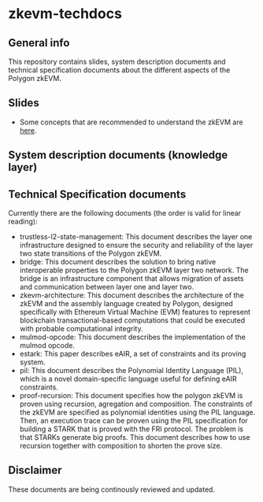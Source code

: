 # zkevm-techdocs

## General info
This repository contains slides, system description documents and technical specification documents about the different aspects of the Polygon zkEVM.

## Slides
- Some concepts that are recommended to understand the zkEVM are [here](./slides/zkevm-concepts.pdf).
  
## System description documents (knowledge layer)

## Technical Specification documents
Currently there are the following documents (the order is valid for linear reading):
- trustless-l2-state-management: 
  This document describes the layer one infrastructure designed to ensure the security and reliability of the layer two state transitions of the Polygon zkEVM.
- bridge: 
  This document describes the solution to bring native interoperable properties to the Polygon zkEVM layer two network. The bridge is an infrastructure component that allows migration of assets and communication between layer one and layer two.
- zkevm-architecture:
  This document describes the architecture of the zkEVM and the assembly language created by Polygon, designed specifically with Ethereum Virtual Machine (EVM) features to represent blockchain transactional-based computations that could be executed with probable computational integrity.
- mulmod-opcode:
  This document describes the implementation of the mulmod opcode.    
- estark:
  This paper describes eAIR, a set of constraints and its proving system.
- pil:
  This document describes the Polynomial Identity Language (PIL), which is a novel domain-specific language useful for defining eAIR constraints.
- proof-recursion:
  This document specifies how the polygon zkEVM is proven using recursion, agregation and composition. The constraints of the zkEVM are specified as polynomial identities using the PIL language. Then, an execution trace can be proven using the PIL specification for building a STARK that is proved with the FRI protocol. The problem is that STARKs generate big proofs. This document describes how to use recursion together with composition to shorten the prove size. 

## Disclaimer
These documents are being continously reviewed and updated.